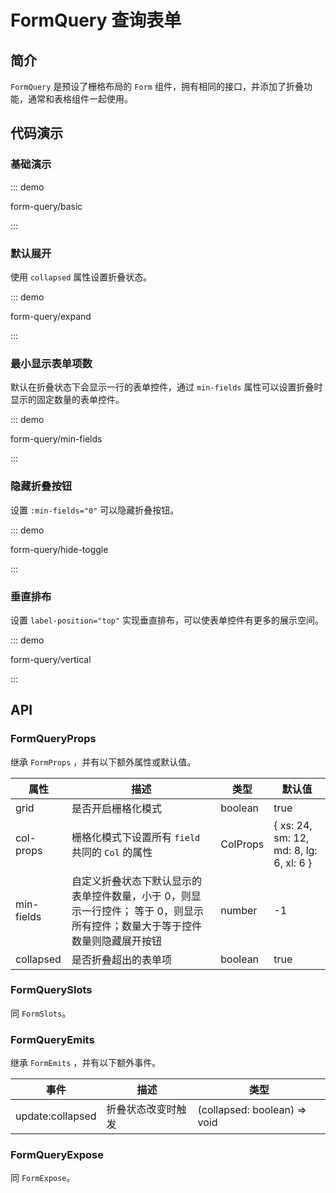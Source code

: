# FormQuery 查询表单

## 简介

`FormQuery` 是预设了栅格布局的 `Form` 组件，拥有相同的接口，并添加了折叠功能，通常和表格组件一起使用。

## 代码演示

### 基础演示

::: demo

form-query/basic

:::

### 默认展开

使用 `collapsed` 属性设置折叠状态。

::: demo

form-query/expand

:::

### 最小显示表单项数

默认在折叠状态下会显示一行的表单控件，通过 `min-fields` 属性可以设置折叠时显示的固定数量的表单控件。

::: demo

form-query/min-fields

:::

### 隐藏折叠按钮

设置 `:min-fields="0"` 可以隐藏折叠按钮。

::: demo

form-query/hide-toggle

:::

### 垂直排布

设置 `label-position="top"` 实现垂直排布，可以使表单控件有更多的展示空间。

::: demo

form-query/vertical

:::

## API

### FormQueryProps

继承 `FormProps` ，并有以下额外属性或默认值。

| 属性       | 描述                                                                                                                        | 类型     | 默认值                                   |
| ---------- | --------------------------------------------------------------------------------------------------------------------------- | -------- | ---------------------------------------- |
| grid       | 是否开启栅格化模式                                                                                                          | boolean  | true                                     |
| col-props  | 栅格化模式下设置所有 `field` 共同的 `Col` 的属性                                                                            | ColProps | \{ xs: 24, sm: 12, md: 8, lg: 6, xl: 6 } |
| min-fields | 自定义折叠状态下默认显示的表单控件数量，小于 0，则显示一行控件； 等于 0，则显示所有控件；数量大于等于控件数量则隐藏展开按钮 | number   | -1                                       |
| collapsed  | 是否折叠超出的表单项                                                                                                        | boolean  | true                                     |

### FormQuerySlots

同 `FormSlots`。

### FormQueryEmits

继承 `FormEmits` ，并有以下额外事件。

| 事件             | 描述               | 类型                         |
| ---------------- | ------------------ | ---------------------------- |
| update:collapsed | 折叠状态改变时触发 | (collapsed: boolean) => void |

### FormQueryExpose

同 `FormExpose`。
